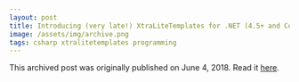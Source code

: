 ```yaml
---
layout: post
title: Introducing (very late!) XtraLiteTemplates for .NET (4.5+ and Core 2.0+)
image: /assets/img/archive.png
tags: csharp xtralitetemplates programming
---
```

This archived post was originally published on June 4, 2018. Read it [here](/alex.ciobanu.org/indexf167.html).
